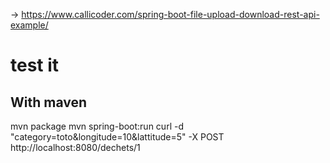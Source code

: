 -> https://www.callicoder.com/spring-boot-file-upload-download-rest-api-example/
# test it

## With maven
mvn package
mvn spring-boot:run
curl -d "category=toto&longitude=10&lattitude=5" -X POST http://localhost:8080/dechets/1
